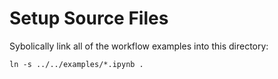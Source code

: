 Setup Source Files
==================

Sybolically link all of the workflow examples into this directory:

    ln -s ../../examples/*.ipynb .